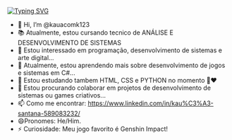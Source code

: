 
<a href="https://git.io/typing-svg"><img src="https://readme-typing-svg.demolab.com?font=Fira+Code&pause=1000&width=435&lines=Hello+world%2C+I'm+Kau%C3%A3+Santana;I'm+a+game+designer+and+programador" alt="Typing SVG" /></a>



- 👋 Hi, I’m @kauacomk123
- 📚 Atualmente, estou cursando tecnico de ANÁLISE E DESENVOLVIMENTO DE SISTEMAS
- 👀 Estou interessado em programação, desenvolvimento de sistemas e arte digital...
- 🌱 Atualmente, estou aprendendo mais sobre desenvolvimento de jogos e sistemas em C#...
- 🔭 Estou estudando tambem HTML, CSS e PYTHON no momento 💎♥️
- 💞️ Estou procurando colaborar em projetos de desenvolvimento de sistemas ou games criativos...
- 📫 Como me encontrar: https://www.linkedin.com/in/kau%C3%A3-santana-589083232/
- 😄Pronomes: He/Him.
- ⚡ Curiosidade: Meu jogo favorito é Genshin Impact!

<!---
kauacomk123/kauacomk123 is a ✨ special ✨ repository because its `README.md` (this file) appears on your GitHub profile.
You can click the Preview link to take a look at your changes.
--->

